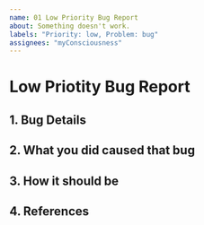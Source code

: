 ```yaml
---
name: 01 Low Priority Bug Report
about: Something doesn't work.
labels: "Priority: low, Problem: bug"
assignees: "myConsciousness"
---
```


# Low Priotity Bug Report

## 1. Bug Details

## 2. What you did caused that bug

## 3. How it should be

## 4. References
